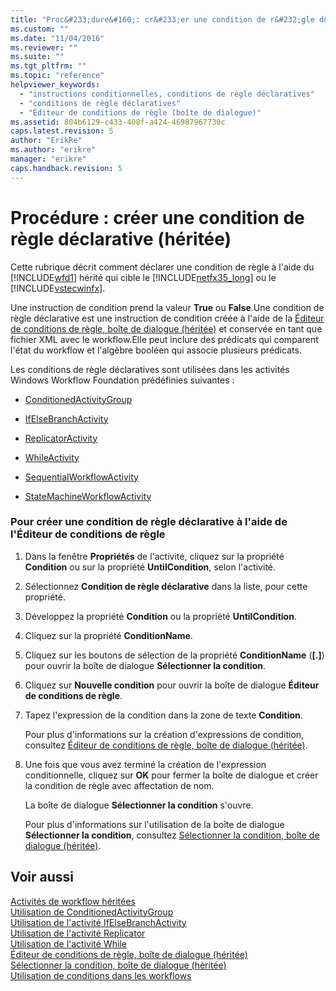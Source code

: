 ```yaml
---
title: "Proc&#233;dure&#160;: cr&#233;er une condition de r&#232;gle d&#233;clarative (h&#233;rit&#233;e) | Microsoft Docs"
ms.custom: ""
ms.date: "11/04/2016"
ms.reviewer: ""
ms.suite: ""
ms.tgt_pltfrm: ""
ms.topic: "reference"
helpviewer_keywords: 
  - "instructions conditionnelles, conditions de règle déclaratives"
  - "conditions de règle déclaratives"
  - "Éditeur de conditions de règle (boîte de dialogue)"
ms.assetid: 804b6129-c433-408f-a424-46987967730c
caps.latest.revision: 5
author: "ErikRe"
ms.author: "erikre"
manager: "erikre"
caps.handback.revision: 5
---
```

# Proc&#233;dure&#160;: cr&#233;er une condition de r&#232;gle d&#233;clarative (h&#233;rit&#233;e)
Cette rubrique décrit comment déclarer une condition de règle à l'aide du [!INCLUDE[wfd1](../workflow-designer/includes/wfd1_md.md)] hérité qui cible le [!INCLUDE[netfx35_long](../workflow-designer/includes/netfx35_long_md.md)] ou le [!INCLUDE[vstecwinfx](../workflow-designer/includes/vstecwinfx_md.md)].  
  
 Une instruction de condition prend la valeur **True** ou **False**.Une condition de règle déclarative est une instruction de condition créée à l'aide de la [Éditeur de conditions de règle, boîte de dialogue \(héritée\)](../workflow-designer/rule-condition-editor-dialog-box-legacy.md) et conservée en tant que fichier XML avec le workflow.Elle peut inclure des prédicats qui comparent l'état du workflow et l'algèbre booléen qui associe plusieurs prédicats.  
  
 Les conditions de règle déclaratives sont utilisées dans les activités Windows Workflow Foundation prédéfinies suivantes :  
  
-   [ConditionedActivityGroup](http://go.microsoft.com/fwlink?LinkID=65017)  
  
-   [IfElseBranchActivity](http://go.microsoft.com/fwlink?LinkID=65034)  
  
-   [ReplicatorActivity](http://go.microsoft.com/fwlink?LinkID=65039)  
  
-   [WhileActivity](http://go.microsoft.com/fwlink?LinkID=65049)  
  
-   [SequentialWorkflowActivity](http://go.microsoft.com/fwlink?LinkID=65040)  
  
-   [StateMachineWorkflowActivity](http://go.microsoft.com/fwlink?LinkID=65045)  
  
### Pour créer une condition de règle déclarative à l'aide de l'Éditeur de conditions de règle  
  
1.  Dans la fenêtre **Propriétés** de l'activité, cliquez sur la propriété **Condition** ou sur la propriété **UntilCondition**, selon l'activité.  
  
2.  Sélectionnez **Condition de règle déclarative** dans la liste, pour cette propriété.  
  
3.  Développez la propriété **Condition** ou la propriété **UntilCondition**.  
  
4.  Cliquez sur la propriété **ConditionName**.  
  
5.  Cliquez sur les boutons de sélection de la propriété **ConditionName** \(**\[.\]**\) pour ouvrir la boîte de dialogue **Sélectionner la condition**.  
  
6.  Cliquez sur **Nouvelle condition** pour ouvrir la boîte de dialogue **Éditeur de conditions de règle**.  
  
7.  Tapez l'expression de la condition dans la zone de texte **Condition**.  
  
     Pour plus d'informations sur la création d'expressions de condition, consultez [Éditeur de conditions de règle, boîte de dialogue \(héritée\)](../workflow-designer/rule-condition-editor-dialog-box-legacy.md).  
  
8.  Une fois que vous avez terminé la création de l'expression conditionnelle, cliquez sur **OK** pour fermer la boîte de dialogue et créer la condition de règle avec affectation de nom.  
  
     La boîte de dialogue **Sélectionner la condition** s'ouvre.  
  
     Pour plus d'informations sur l'utilisation de la boîte de dialogue **Sélectionner la condition**, consultez [Sélectionner la condition, boîte de dialogue \(héritée\)](../workflow-designer/select-condition-dialog-box-legacy.md).  
  
## Voir aussi  
 [Activités de workflow héritées](../workflow-designer/legacy-workflow-activities.md)   
 [Utilisation de ConditionedActivityGroup](http://go.microsoft.com/fwlink?LinkID=65066)   
 [Utilisation de l'activité IfElseBranchActivity](http://go.microsoft.com/fwlink?LinkID=65075)   
 [Utilisation de l'activité Replicator](http://go.microsoft.com/fwlink?LinkID=65080)   
 [Utilisation de l'activité While](http://go.microsoft.com/fwlink?LinkID=65091)   
 [Éditeur de conditions de règle, boîte de dialogue \(héritée\)](../workflow-designer/rule-condition-editor-dialog-box-legacy.md)   
 [Sélectionner la condition, boîte de dialogue \(héritée\)](../workflow-designer/select-condition-dialog-box-legacy.md)   
 [Utilisation de conditions dans les workflows](http://go.microsoft.com/fwlink?LinkID=65009)